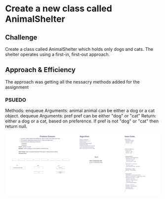 # Create a new class called AnimalShelter

## Challenge

Create a class called AnimalShelter which holds only dogs and cats.
The shelter operates using a first-in, first-out approach.

## Approach & Efficiency

The approach was getting all the nessacry methods added for the assignment


### PSUEDO

Methods:
enqueue
Arguments: animal
animal can be either a dog or a cat object.
dequeue
Arguments: pref
pref can be either "dog" or "cat"
Return: either a dog or a cat, based on preference.
If pref is not "dog" or "cat" then return null.

![uml](stack-queue-animal-shelter.png)
